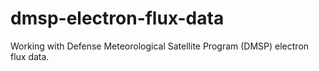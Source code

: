 # dmsp-electron-flux-data
Working with Defense Meteorological Satellite Program (DMSP) electron flux data.
